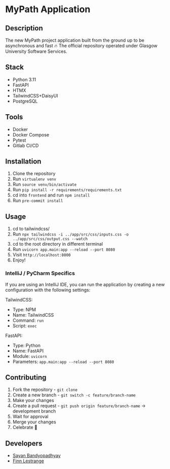 # MyPath Application

## Description
The new MyPath project application built from the ground up to be asynchronous and fast 🔥
The official repository operated under Glasgow University Software Services.

## Stack
- Python 3.11
- FastAPI
- HTMX
- TailwindCSS+DaisyUI
- PostgreSQL

## Tools
- Docker
- Docker Compose
- Pytest
- Gitlab CI/CD

## Installation
1. Clone the repository
2. Run `virtualenv venv`
3. Run `source venv/bin/activate`
4. Run `pip install -r requirements/requirements.txt`
5. cd into `frontend` and run `npm install`
6. Run `pre-commit install`

## Usage
1. cd to tailwindcss/
2. Run `npx tailwindcss -i ../app/src/css/inputs.css -o ../app/src/css/output.css --watch`
3. cd to the root directory in different terminal
4. Run `uvicorn app.main:app --reload --port 8080`
5. Visit `http://localhost:8000`
6. Enjoy!

### IntelliJ / PyCharm Specifics
If you are using an IntelliJ IDE, you can run the application by creating a new configuration with the following settings:

TailwindCSS:
- Type: NPM
- Name: TailwindCSS
- Command: `run`
- Script: `exec`

FastAPI:
- Type: Python
- Name: FastAPI
- Module: `uvicorn`
- Parameters: `app.main:app --reload --port 8080`

## Contributing
1. Fork the repository - `git clone`
2. Create a new branch - `git switch -c feature/branch-name`
3. Make your changes
4. Create a pull request - `git push origin feature/branch-name` -> development branch
5. Wait for approval
6. Merge your changes
7. Celebrate 🎉

## Developers
- [Sayan Bandyopadhyay](https://www.linkedin.com/in/sayan-bandyopadhyay/)
- [Finn Lestrange](https://finnlestrange.tech)
